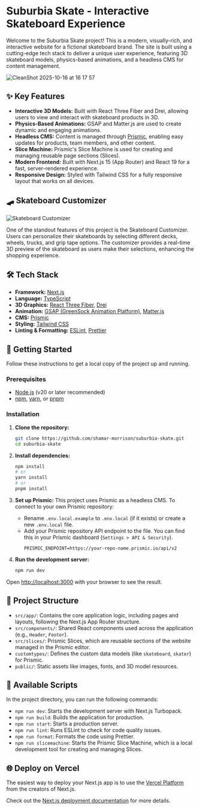 # Suburbia Skate - Interactive Skateboard Experience

Welcome to the Suburbia Skate project! This is a modern, visually-rich, and interactive website for a fictional skateboard brand. The site is built using a cutting-edge tech stack to deliver a unique user experience, featuring 3D skateboard models, physics-based animations, and a headless CMS for content management.

![CleanShot 2025-10-16 at 16 17 57](https://github.com/user-attachments/assets/0a40f154-4302-45b0-a1a8-be0466dc4a17)

## ✨ Key Features

- **Interactive 3D Models:** Built with React Three Fiber and Drei, allowing users to view and interact with skateboard products in 3D.
- **Physics-Based Animations:** GSAP and Matter.js are used to create dynamic and engaging animations.
- **Headless CMS:** Content is managed through [Prismic](https://prismic.io/), enabling easy updates for products, team members, and other content.
- **Slice Machine:** Prismic's Slice Machine is used for creating and managing reusable page sections (Slices).
- **Modern Frontend:** Built with Next.js 15 (App Router) and React 19 for a fast, server-rendered experience.
- **Responsive Design:** Styled with Tailwind CSS for a fully responsive layout that works on all devices.

## 🛹 Skateboard Customizer

![Skateboard Customizer](https://i.imgur.com/7y6fzID.gif)

One of the standout features of this project is the Skateboard Customizer. Users can personalize their skateboards by selecting different decks, wheels, trucks, and grip tape options. The customizer provides a real-time 3D preview of the skateboard as users make their selections, enhancing the shopping experience.

## 🛠️ Tech Stack

- **Framework:** [Next.js](https://nextjs.org/)
- **Language:** [TypeScript](https://www.typescriptlang.org/)
- **3D Graphics:** [React Three Fiber](https://docs.pmnd.rs/react-three-fiber/getting-started/introduction), [Drei](https://github.com/pmndrs/drei)
- **Animation:** [GSAP (GreenSock Animation Platform)](https://gsap.com/), [Matter.js](https://brm.io/matter-js/)
- **CMS:** [Prismic](https://prismic.io/)
- **Styling:** [Tailwind CSS](https://tailwindcss.com/)
- **Linting & Formatting:** [ESLint](https://eslint.org/), [Prettier](https://prettier.io/)

## 🚀 Getting Started

Follow these instructions to get a local copy of the project up and running.

### Prerequisites

- [Node.js](https://nodejs.org/en) (v20 or later recommended)
- [npm](https://www.npmjs.com/), [yarn](https://yarnpkg.com/), or [pnpm](https://pnpm.io/)

### Installation

1.  **Clone the repository:**

    ```bash
    git clone https://github.com/shamar-morrison/suburbia-skate.git
    cd suburbia-skate
    ```

2.  **Install dependencies:**

    ```bash
    npm install
    # or
    yarn install
    # or
    pnpm install
    ```

3.  **Set up Prismic:**
    This project uses Prismic as a headless CMS. To connect to your own Prismic repository:
    - Rename `.env.local.example` to `.env.local` (if it exists) or create a new `.env.local` file.
    - Add your Prismic repository API endpoint to the file. You can find this in your Prismic dashboard (`Settings > API & Security`).
      ```
      PRISMIC_ENDPOINT=https://your-repo-name.prismic.io/api/v2
      ```

4.  **Run the development server:**
    ```bash
    npm run dev
    ```

Open [http://localhost:3000](http://localhost:3000) with your browser to see the result.

## 📂 Project Structure

- `src/app/`: Contains the core application logic, including pages and layouts, following the Next.js App Router structure.
- `src/components/`: Shared React components used across the application (e.g., `Header`, `Footer`).
- `src/slices/`: Prismic Slices, which are reusable sections of the website managed in the Prismic editor.
- `customtypes/`: Defines the custom data models (like `skateboard`, `skater`) for Prismic.
- `public/`: Static assets like images, fonts, and 3D model resources.

## 📜 Available Scripts

In the project directory, you can run the following commands:

- `npm run dev`: Starts the development server with Next.js Turbopack.
- `npm run build`: Builds the application for production.
- `npm run start`: Starts a production server.
- `npm run lint`: Runs ESLint to check for code quality issues.
- `npm run format`: Formats the code using Prettier.
- `npm run slicemachine`: Starts the Prismic Slice Machine, which is a local development tool for creating and managing Slices.

## 🌐 Deploy on Vercel

The easiest way to deploy your Next.js app is to use the [Vercel Platform](https://vercel.com/new?utm_medium=default-template&filter=next.js&utm_source=create-next-app&utm_campaign=create-next-app-readme) from the creators of Next.js.

Check out the [Next.js deployment documentation](https://nextjs.org/docs/app/building-your-application/deploying) for more details.
